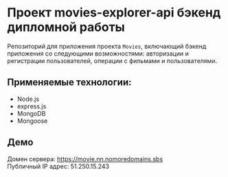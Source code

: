 # Проект movies-explorer-api бэкенд дипломной работы
Репозиторий для приложения проекта `Movies`, включающий бэкенд приложения со следующими возможностями: авторизации и регистрации пользователей, операции с фильмами и пользователями. 

## Применяемые технологии:
* Node.js
* express.js
* MongoDB
* Mongoose

## Демо
 
Домен сервера: https://movie.nn.nomoredomains.sbs  
Публичный IP адрес: 51.250.15.243
